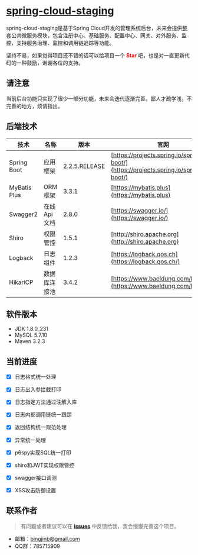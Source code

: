 # [spring-cloud-staging](https://github.com/bingjinb/spring-cloud-staging)

spring-cloud-staging是基于Spring Cloud开发的管理系统后台，未来会提供整套公共微服务模块，包含注册中心、基础服务、配置中心、网关、对外服务、监控，支持服务治理、监控和调用链追踪等功能。

坚持不易，如果觉得项目还不错的话可以给项目一个 <font color="red"><b>Star</b></font> 吧，也是对一直更新代码的一种鼓励，谢谢各位的支持。



## 请注意
当前后台功能只实现了很少一部分功能，未来会迭代逐渐完善。鄙人才疏学浅，不完善的地方，烦请指出。



## 后端技术

技术 | 名称 | 版本 | 官网
----|------|----|----
Spring Boot | 应用框架 | 2.2.5.RELEASE | [https://projects.spring.io/spring-boot/](https://projects.spring.io/spring-boot/)
MyBatis Plus | ORM框架 | 3.3.1 |  [https://mybatis.plus](https://mybatis.plus)
Swagger2 | 在线Api文档 | 2.8.0 |  [https://swagger.io/](https://swagger.io/)
Shiro | 权限管控 | 1.5.1 | [http://shiro.apache.org](http://shiro.apache.org)
Logback | 日志组件 | 1.2.3 |  [https://logback.qos.ch](https://logback.qos.ch/)
HikariCP | 数据库连接池 | 3.4.2 |  [https://www.baeldung.com/hikaricp](https://www.baeldung.com/hikaricp)


## 软件版本
- JDK 1.8.0_231
- MySQL 5.7.10
- Maven 3.2.3

## 当前进度
- [x] 日志格式统一处理
- [x] 日志出入参拦截打印
- [x] 日志指定方法通过注解入库
- [x] 日志内部调用链统一跟踪
- [x] 返回结构统一规范处理
- [x] 异常统一处理
- [x] p6spy实现SQL统一打印
- [x] shiro和JWT实现权限管控
- [x] swagger接口调测
- [x] XSS攻击防御设置


## 联系作者

> 有问题或者建议可以在 <b>[issues](https://github.com/bingjinb/spring-cloud-staging/issues)</b> 中反馈给我，我会慢慢完善这个项目。

- 邮箱：bingjinb@gmail.com
- QQ群：785715909